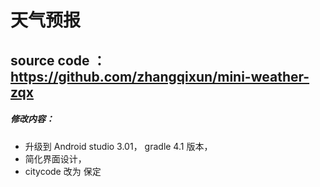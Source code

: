 # 天气预报
## source code ：https://github.com/zhangqixun/mini-weather-zqx
##### 修改内容：
- 升级到 Android studio 3.01， gradle 4.1 版本， 
- 简化界面设计， 
- citycode 改为 保定
